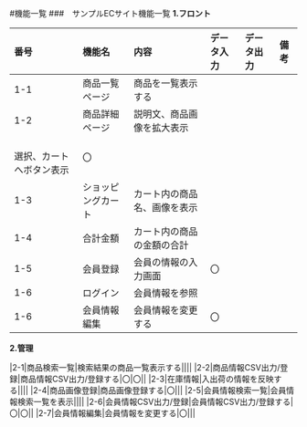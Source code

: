 #機能一覧
###　サンプルECサイト機能一覧
**1.フロント**

|番号|機能名|内容|データ入力|データ出力|備考|
|:---|:---|:---|:---|:---|:---|
|1-1|商品一覧ページ|商品を一覧表示する||||
|1-2|商品詳細ページ|説明文、商品画像を拡大表示
<br>選択、カートへボタン表示|〇|||
|1-3|ショッピングカート|カート内の商品名、画像を表示||||
|1-4|合計金額|カート内の商品の金額の合計||||
|1-5|会員登録|会員の情報の入力画面|〇|||
|1-6|ログイン|会員情報を参照||||
|1-6|会員情報編集|会員情報を変更する|〇|||

**2.管理**

|2-1|商品検索一覧|検索結果の商品一覧表示する||||
|2-2|商品情報CSV出力/登録|商品情報CSV出力/登録する|〇|〇||
|2-3|在庫情報|入出荷の情報を反映する||||
|2-4|商品画像登録|商品画像登録する|〇|||
|2-5|会員情報検索一覧|会員情報検索一覧を表示||||
|2-6|会員情報CSV出力/登録|会員情報CSV出力/登録する|〇|〇||
|2-7|会員情報編集|会員情報を変更する|〇|||
